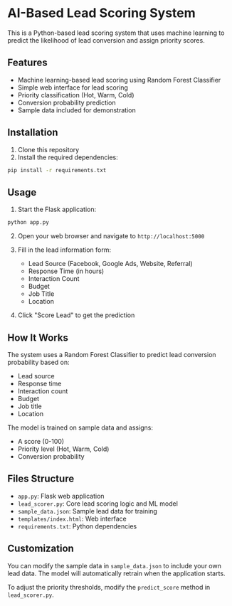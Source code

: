 # AI-Based Lead Scoring System

This is a Python-based lead scoring system that uses machine learning to predict the likelihood of lead conversion and assign priority scores.

## Features

- Machine learning-based lead scoring using Random Forest Classifier
- Simple web interface for lead scoring
- Priority classification (Hot, Warm, Cold)
- Conversion probability prediction
- Sample data included for demonstration

## Installation

1. Clone this repository
2. Install the required dependencies:
```bash
pip install -r requirements.txt
```

## Usage

1. Start the Flask application:
```bash
python app.py
```

2. Open your web browser and navigate to `http://localhost:5000`

3. Fill in the lead information form:
   - Lead Source (Facebook, Google Ads, Website, Referral)
   - Response Time (in hours)
   - Interaction Count
   - Budget
   - Job Title
   - Location

4. Click "Score Lead" to get the prediction

## How It Works

The system uses a Random Forest Classifier to predict lead conversion probability based on:
- Lead source
- Response time
- Interaction count
- Budget
- Job title
- Location

The model is trained on sample data and assigns:
- A score (0-100)
- Priority level (Hot, Warm, Cold)
- Conversion probability

## Files Structure

- `app.py`: Flask web application
- `lead_scorer.py`: Core lead scoring logic and ML model
- `sample_data.json`: Sample lead data for training
- `templates/index.html`: Web interface
- `requirements.txt`: Python dependencies

## Customization

You can modify the sample data in `sample_data.json` to include your own lead data. The model will automatically retrain when the application starts.

To adjust the priority thresholds, modify the `predict_score` method in `lead_scorer.py`. 